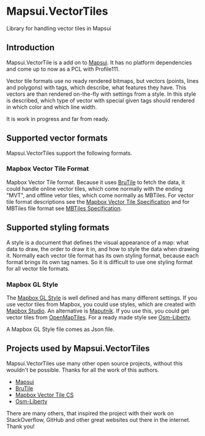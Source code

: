 # Mapsui.VectorTiles
Library for handling vector tiles in Mapsui

## Introduction
Mapsui.VectorTile is a add on to [Mapsui](https://github.com/pauldendulk/Mapsui). 
It has no platform dependencies and come up to now as a PCL with Profile111.

Vector tile formats use no ready rendered bitmaps, but vectors (points, lines and polygons) with tags,
which describe, what features they have. This vectors are than rendered on-the-fly with settings 
from a style. In this style is described, which type of vector with special given tags should rendered 
in which color and which line width.

It is work in progress and far from ready.

## Supported vector formats
Mapsui.VectorTiles support the following formats.

### Mapbox Vector Tile Format
Mapbox Vector Tile format. Because it uses [BruTile](https://github.com/BruTile/BruTile) 
to fetch the data, it could handle online vector tiles, which come normally with the ending 
"MVT", and offline vetor tiles, which come normally as MBTiles. For vector tile format descriptions
see the [Mapbox Vector Tile Specification](https://www.mapbox.com/vector-tiles/specification/) and 
for MBTiles file format see [MBTiles Specification](https://github.com/mapbox/mbtiles-spec).

## Supported styling formats
A style is a document that defines the visual appearance of a map: what data to draw, the order to 
draw it in, and how to style the data when drawing it. Normally each vector tile format has its own 
styling format, because each format brings its own tag names. So it is difficult to use one styling 
format for all vector tile formats.

### Mapbox GL Style
The [Mapbox GL Style](https://www.mapbox.com/mapbox-gl-js/style-spec) is well defined and has many 
different settings. If you use vector tiles from Mapbox, you could use styles, which are created with
[Mapbox Studio](https://www.mapbox.com/mapbox-studio/). An alternative is [Maputnik](https://github.com/maputnik/editor). 
If you use this, you could get vector tiles from [OpenMapTiles](https://openmaptiles.org/). For
a ready made style see [Osm-Liberty](https://github.com/lukasmartinelli/osm-liberty).

A Mapbox GL Style file comes as Json file.

## Projects used by Mapsui.VectorTiles
Mapsui.VectorTiles use many other open source projects, without this wouldn't be possible. Thanks for 
all the work of this authors.
* [Mapsui](https://github.com/pauldendulk/Mapsui)
* [BruTile](https://github.com/BruTile/BruTile)
* [Mapbox Vector Tile CS](https://github.com/bertt/mapbox-vector-tile-cs)
* [Osm-Liberty](https://github.com/lukasmartinelli/osm-liberty)

There are many others, that inspired the project with their work on StackOverflow, GitHub and other
great websites out there in the internet. Thank you!
